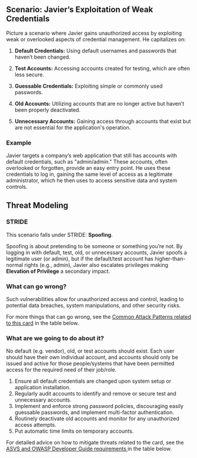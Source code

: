## Scenario: Javier’s Exploitation of Weak Credentials

Picture a scenario where Javier gains unauthorized access by exploiting weak or overlooked aspects of credential management. He capitalizes on:

1. **Default Credentials:** Using default usernames and passwords that haven’t been changed.

2. **Test Accounts:** Accessing accounts created for testing, which are often less secure.

3. **Guessable Credentials:** Exploiting simple or commonly used passwords.

4. **Old Accounts:** Utilizing accounts that are no longer active but haven’t been properly deactivated.

5. **Unnecessary Accounts:** Gaining access through accounts that exist but are not essential for the application's operation.

### Example

Javier targets a company’s web application that still has accounts with default credentials, such as "admin/admin." These accounts, often overlooked or forgotten, provide an easy entry point. He uses these credentials to log in, gaining the same level of access as a legitimate administrator, which he then uses to access sensitive data and system controls.

## Threat Modeling

### STRIDE

This scenario falls under STRIDE: **Spoofing**.

Spoofing is about pretending to be someone or something you’re not.
By logging in with default, test, old, or unnecessary accounts, Javier spoofs a legitimate user (or admin), but
if the default/test account has higher-than-normal rights (e.g., admin), Javier also escalates privileges making **Elevation of Privilege** a secondary impact.

### What can go wrong?

Such vulnerabilities allow for unauthorized access and control, leading to potential data breaches, system manipulations, and other security risks.

For more things that can go wrong, see the [Common Attack Patterns related to this card](#mapping 'Common Attack Patterns related to this card [internal]') in the table below.

### What are we going to do about it?

No default (e.g. vendor), old, or test accounts should exist. Each user should have their own individual account, and accounts should only be issued and active for those people/systems that have been permitted access for the required need of their job/role.

1. Ensure all default credentials are changed upon system setup or application installation.
2. Regularly audit accounts to identify and remove or secure test and unnecessary accounts.
3. Implement and enforce strong password policies, discouraging easily guessable passwords, and implement multi-factor authentication.
4. Routinely deactivate old accounts and monitor for any unauthorized access attempts.
5. Put automatic time limits on temporary accounts.

For detailed advice on how to mitigate threats related to the card, see the [ASVS and OWASP Developer Guide requirements ](#mapping 'ASVS and OWASP Developer Guide requirements [internal]') in the table below.
